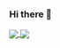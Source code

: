 ### Hi there 👋

<a href="https://github-readme-stats.vercel.app/api/top-langs/?username=matthprost&langs_count=7&layout=compact&hide=makefile&hide_border=true">
  <img align="center" src="https://github-readme-stats.vercel.app/api/top-langs/?username=matthprost&langs_count=7&layout=compact&hide=makefile&hide_border=true" />
</a>

<a href="https://github-readme-stats.vercel.app/api?username=matthprost&show_icons=true&theme=dracula">
  <img align="center" src="https://github-readme-stats.vercel.app/api?username=matthprost&show_icons=true&theme=dracula" />
</a>
